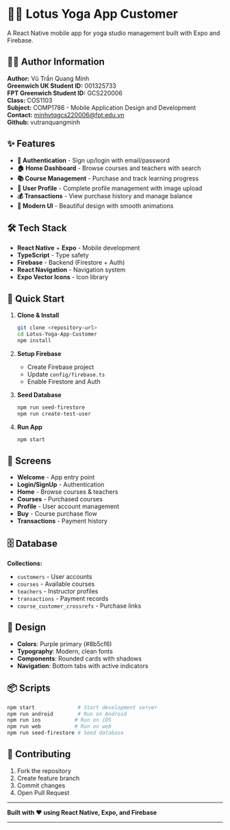 # 🧘‍♀️ Lotus Yoga App Customer

A React Native mobile app for yoga studio management built with Expo and Firebase.

## 👨‍💻 Author Information

**Author:** Vũ Trần Quang Minh  
**Greenwich UK Student ID:** 001325733  
**FPT Greenwich Student ID:** GCS220006  
**Class:** COS1103  
**Subject:** COMP1786 - Mobile Application Design and Development  
**Contact:** minhvtqgcs220006@fpt.edu.vn  
**Github:** vutranquangminh

## ✨ Features

- **🔐 Authentication** - Sign up/login with email/password
- **🏠 Home Dashboard** - Browse courses and teachers with search
- **📚 Course Management** - Purchase and track learning progress
- **👤 User Profile** - Complete profile management with image upload
- **💰 Transactions** - View purchase history and manage balance
- **🎨 Modern UI** - Beautiful design with smooth animations

## 🛠️ Tech Stack

- **React Native** + **Expo** - Mobile development
- **TypeScript** - Type safety
- **Firebase** - Backend (Firestore + Auth)
- **React Navigation** - Navigation system
- **Expo Vector Icons** - Icon library

## 🚀 Quick Start

1. **Clone & Install**
   ```bash
   git clone <repository-url>
   cd Lotus-Yoga-App-Customer
   npm install
   ```

2. **Setup Firebase**
   - Create Firebase project
   - Update `config/firebase.ts`
   - Enable Firestore and Auth

3. **Seed Database**
   ```bash
   npm run seed-firestore
   npm run create-test-user
   ```

4. **Run App**
   ```bash
   npm start
   ```

## 📱 Screens

- **Welcome** - App entry point
- **Login/SignUp** - Authentication
- **Home** - Browse courses & teachers
- **Courses** - Purchased courses
- **Profile** - User account management
- **Buy** - Course purchase flow
- **Transactions** - Payment history

## 🗄️ Database

**Collections:**
- `customers` - User accounts
- `courses` - Available courses
- `teachers` - Instructor profiles
- `transactions` - Payment records
- `course_customer_crossrefs` - Purchase links

## 🎨 Design

- **Colors**: Purple primary (#8b5cf6)
- **Typography**: Modern, clean fonts
- **Components**: Rounded cards with shadows
- **Navigation**: Bottom tabs with active indicators

## 📦 Scripts

```bash
npm start              # Start development server
npm run android        # Run on Android
npm run ios           # Run on iOS
npm run web           # Run on web
npm run seed-firestore # Seed database
```

## 🤝 Contributing

1. Fork the repository
2. Create feature branch
3. Commit changes
4. Open Pull Request

---

**Built with ❤️ using React Native, Expo, and Firebase**

---